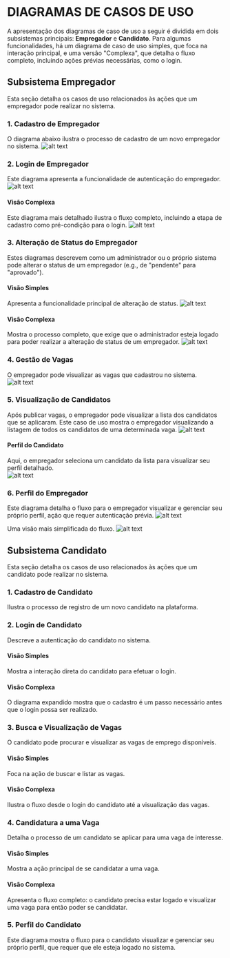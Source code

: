 # DIAGRAMAS DE CASOS DE USO

A apresentação dos diagramas de caso de uso a seguir é dividida em dois subsistemas principais: **Empregador** e **Candidato**. Para algumas funcionalidades, há um diagrama de caso de uso simples, que foca na interação principal, e uma versão "Complexa", que detalha o fluxo completo, incluindo ações prévias necessárias, como o login.

## Subsistema Empregador
Esta seção detalha os casos de uso relacionados às ações que um empregador pode realizar no sistema.

### 1. Cadastro de Empregador
O diagrama abaixo ilustra o processo de cadastro de um novo empregador no sistema.
![alt text](../images/use-case-image/cadastroEmpregador-UseCase.png)

### 2. Login de Empregador
Este diagrama apresenta a funcionalidade de autenticação do empregador.
![alt text](../images/use-case-image/loginEmpregador-UseCase.png)

#### Visão Complexa
Este diagrama mais detalhado ilustra o fluxo completo, incluindo a etapa de cadastro como pré-condição para o login.
![alt text](../images/use-case-image/loginEmpregadorComplex-UseCase.png)

### 3. Alteração de Status do Empregador
Estes diagramas descrevem como um administrador ou o próprio sistema pode alterar o status de um empregador (e.g., de "pendente" para "aprovado").

#### Visão Simples
Apresenta a funcionalidade principal de alteração de status.
![alt text](../images/use-case-image/alterarStatusEmpregador-Use-Case.png)

#### Visão Complexa
Mostra o processo completo, que exige que o administrador esteja logado para poder realizar a alteração de status de um empregador.
![alt text](../images/use-case-image/mudarStatusEmpregadorComplex-UserCase.png)


### 4. Gestão de Vagas
O empregador pode visualizar as vagas que cadastrou no sistema.
![alt text](../images/use-case-image/visualizaVagasEmpregador-UserCase.png)


### 5. Visualização de Candidatos
Após publicar vagas, o empregador pode visualizar a lista dos candidatos que se aplicaram. Este caso de uso mostra o empregador visualizando a listagem de todos os candidatos de uma determinada vaga.
![alt text](../images/use-case-image/empregador/visualizaListaEmpregador-UseCase.png)


#### Perfil do Candidato
Aqui, o empregador seleciona um candidato da lista para visualizar seu perfil detalhado.											
![alt text](../images/use-case-image/empregador/visualizaCandidatoEmpregador-UseCase.png)


### 6. Perfil do Empregador
Este diagrama detalha o fluxo para o empregador visualizar e gerenciar seu próprio perfil, ação que requer autenticação prévia.
![alt text](../images/use-case-image/empregador/perfilEmpregadorComplex-UserCase.png)

Uma visão mais simplificada do fluxo.
![alt text](../images/use-case-image/perfilEmpregador-UserCase.png)

## Subsistema Candidato
Esta seção detalha os casos de uso relacionados às ações que um candidato pode realizar no sistema.


### 1. Cadastro de Candidato
Ilustra o processo de registro de um novo candidato na plataforma.

### 2. Login de Candidato
Descreve a autenticação do candidato no sistema.

#### Visão Simples
Mostra a interação direta do candidato para efetuar o login.

#### Visão Complexa
O diagrama expandido mostra que o cadastro é um passo necessário antes que o login possa ser realizado.

### 3. Busca e Visualização de Vagas
O candidato pode procurar e visualizar as vagas de emprego disponíveis.

#### Visão Simples
Foca na ação de buscar e listar as vagas.

#### Visão Complexa
Ilustra o fluxo desde o login do candidato até a visualização das vagas.

### 4. Candidatura a uma Vaga
Detalha o processo de um candidato se aplicar para uma vaga de interesse.

#### Visão Simples
Mostra a ação principal de se candidatar a uma vaga.

#### Visão Complexa
Apresenta o fluxo completo: o candidato precisa estar logado e visualizar uma vaga para então poder se candidatar.

### 5. Perfil do Candidato
Este diagrama mostra o fluxo para o candidato visualizar e gerenciar seu próprio perfil, que requer que ele esteja logado no sistema.